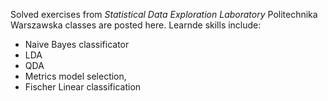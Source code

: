 Solved exercises from *Statistical Data Exploration Laboratory* Politechnika Warszawska classes are posted here. Learnde skills include:
* Naive Bayes classificator
* LDA
* QDA
* Metrics model selection,
* Fischer Linear classification
